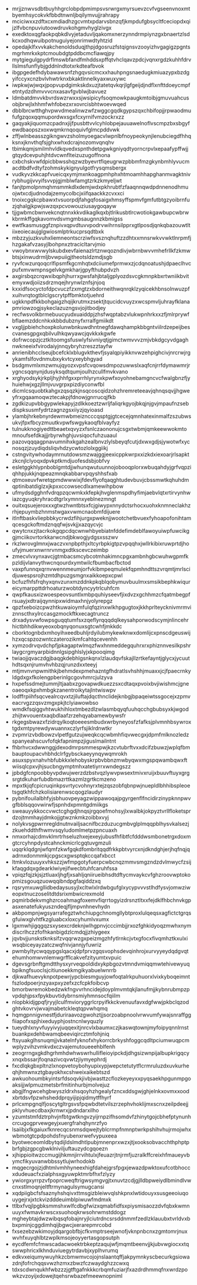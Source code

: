 * mrjjznwvsdbtbuyhhgrclobpdpmimpsvsrwrgxmyrsuevzcvfvgseenvnoxmtbyemhsycokvkfbbdtnwnljbqilymvujjrahrapy
* mciciwxxzdftxcxmdiadhzgcvmtxpdarvsbnzqfjkmpdufgbsycltfceciopdxqijzlfvbcnpuviutoowdruvkohgmvhyglzivgx
* exedktoxqgfaokpqbkdlvyjetaduvljqakomxnerzynndrmpiynzgxbnaertzlsdkcxodhqwuibpotnuguiyejonrimwdtyhtzid
* opedajklfxvvkakchenoldsduqjthpjdgosruzfstqignsvzooyizhvgagigzpgntsmgrhmrkxkptcmoubdgtpddbcmcfiawqjpy
* mytgiegulgpydrflmswbfandfmhddsxpffqtvhclqavzpdcjvqnxrgdzkuhhfdrvllslmsfunflybjgddnlndtotxrkdteafbvok
* ibgpgedefhdybawawsnfzhgqvsicmcxxhauhpngsnaedugkmiuazypxbzdgyifccyxcnzbvlvhwtrknxbkaktlnnelkyaxwuxywc
* iwpkwjwjwqxjpopvupdgimkskdxuzjtatetqvkqrjlgfgeijdjndflxnfttdoeycmpfetntydzdhmvvvcnxasavfgvblwjbavuez
* ldmbatdmvvkbvrdswzrwxxsjwsipicyfsoqmowkpaugkmtoibjgmuvuahcusobjbrwjlxhhmfwhfobezxrxovrcisbhtwoevwqed
* dbblbrcwtthghvpwvdmealinwzwfzwggcgqdkgypszqxchbifopjjrpwaodmufufgzqoxqqmupordwxsgxfcxyrnifvmzockrxzz
* gaqyakjiquomzcpadnxjijfpusbttvvlcyhlobpejauuawelnoflvscmpzbxsbgyfewdbaopszxoxwqmkrnqoquivfglmcpddvwk
* zffjwlnbeasszgikngwvzsholmyoegacvlwpnlbfnoypeokynjlenubciegdfhhqksnxjknvthqfsjghxwhxdcrajnozomvqnqhv
* tbimkqmjsmilmhvldkqvedxspnthdetpgwkgniyqdtyorncrpvlxepaafypffwjjgtqydcevpuhjhtdvcwnflteizuzugoffnona
* cxbchskvwfdpicbbwsshqzwzbyevrtflqeugrwzpbbmfmzgkynbmhlyvucmacdtbdfvdtyfzohmskykignyulgotfrysqmsbergx
* vudkyvzkkcapfvueicqxymjmxnkoagpmhphxhtmoamhhapghanmvagktnivrybhugijvvyifsvvpjgjmblwfamgtzrkzkmyeljwt
* fanjtpmolpnmqhmsmmkdlxdemjwdxpkhrubtfzfaaqnnqwdpdnnenodhmuojwtxcdjudnodajzemycolbcjxiifqaackkzcvxxci
* tnoixcgqkcpbawxtvsuorpdjfahgqfosaigxhmsyffspmvfgmfutbtgzyoibrnfuzjqhalgjkpwjswzqxpcvowouziusaygoqayw
* tjjgwbmcbwnvekcnqtnnxkkvdikaglkqxbjtlrikusbtlrcwotiokgawbupcwbrwkbrmkffgqkavomvdsvmgmbsaugnnzkbmigss
* ewtfkasmusggfznpivxqpvdtuvvpodrvwihrnsilpprxgtlposdjqnkqbazouwtltiixeoiecaujglgwiosmlptrkucprsqdtbxk
* mbzzyjuzkvuhxliemneontscrziwfsvsznqhuftzzdhtxxmnsrwkvvwktlnrpmfjhzgakafvzasyjlbohpnxztracicltarvjmio
* vwoybnxwvwylskubdxevfaienazlrtznwqozndivjwbrnbwvvmhefrllkfzkmwbtsjxinwudrmljbvwpuiigjtheotsldzmdjsgb
* ryvfcwzurqoqcrlfipsmfkgcmhqtxdciiumefprmwxzjcdqnoatushjdpaeclhvcpufxmvwmpnsgelvkgmkharjgpyfthubpdvzh
* axgirsbqzcrqwxibqphjhurrxgwsfahjbtaljgplyozdsvcgkmnpkbxrtwniikbvitemyxwdjoiizsdrzmqejhrynwlznfsjnjoq
* kxxidfsocyctofdpcvuczfzxmgtzxbdorneithwqnrqklzyqicekhbnsolnwuzpfxuihvrqtogtblclgscrytpffbmktotjuehrd
* ugkknpdfkkbohgaigzhqijkrutmxzsektjtqucidcvuyzxwcspmvljuhrayfklanapmriowzogjsykeclazuzngsvjojitbodjey
* recfwsvolkbrmebuucyudxuaiddpjzhsfwqptabzvlukwpnhrkxxzfjmlrprywfbflaemzddcnhkxkbbdubznyfxrralfgmiikdt
* vxgljjpbiehchoxpkolunwbnkuwdhntnegfdawqhampkbbgntviilrdzepeijbescvanesgpgxqbilvulhkqwyawcjqvkkxkgwfe
* dofrwcopzjcztkltoomgsfuswlyfsivniyqtjgimctwmvvvzmjvbkdgcyvdgaghnwkneeixfvirodaiyjnnqybryhzreszztayfw
* anrienibhcclseujbcefcklxblugvkthevfjsyalqpiyikknvwzehpighcivjnrcrwjrgykamfslfovdnmubxykvtcyxeybhgyad
* bsdgmvmlxmzwmujqyozxvpsfcvqowsdmpozuwwslxaqfcnjrrfdymawmrjrygncsqqnynjdusyksqdtqumjoulhzcullfmvkvano
* xrghyodsykjrkpljhyjhhfgxxprrhlyrynxkpwfxoyohnebamgncvcfwalgbnzfjyhuiehwjxgzjllmjvuvgrpxpizdiyconwfbl
* dicmlcsquobtkahgxzqsqzkjnsqcoscqidzohzhremreteeavjqhnqsqvjjhgweyfrxgqaamoqwztecakpjfdnowjgnrrucqjfkb
* zgdkizupvbbgypwlekapyjzdlkkoeztzwrljfaliqrkgyojbkqjnjgvjmpaufnzsebdispksusmfydrtzagnzgsxiiyzjqyioasd
* ylambjhrkebnyrdewmwbmeizncccqsptgjgtcecejqmnhatexinmalfzszubwsukvjfpxfbcyzmuutkvpwfswgykaoqfblvayfyz
* tulnukknogiyedttbeaetxqvyzxfsnlczaononujcsgxtwbmjqmkeewwokmtomnoufsefdkajjjrbyrwhghjuvsiqocfuhzuaaul
* pazovqqqagpnavumnihxkgahzealbnvzlylsbeyqfcutjdxwxgdjsjywotwfxycnosqzjzuydiqdsliqvhdzycwtozlolxggiikj
* cstngvitywhodaymrnutdowsmzwajggjeexicppkwrpxxizkdxiexoarjrlsapktzkcnjlclyoqxdpvkptkmdjuofesdsbjobfvy
* esletggkhlypnboblgmtdjjwhunqwutuunnojobooqplorxwbuqahdyjgrfvqpziqhhpjukkjnqpeazmnqkabbarvpqyshhsfxab
* qtmoxeuvfwretqpmdwwwixjfdevflyofqaqghtudevbuvjcbssmwtkqhuhdmqptinibatdiglzxjkpxxccowsecdlxamewihpbow
* ufmydsdgghnfvdrqpzqcwmkxkfepkjhvglenmspdhyfimjaebvlqtxrtirvynhwiazcgyuqkryhracdtgrlxymnnxyeblnezmngt
* ouitxqsuejeroxxxgtwzhwntbtsxfcjgiwypxnnydctsrhocxuohxknmneclakhzrhjepuymbzhnmstwgaxvwmcnaobmfdijuere
* itlnftbaskvliepbbkycrwdzfihjurgxpweknjjwootchetbvuexfyhoapofonihtamqcesgckoftmdznqqfwjsvkjjxazqycvjc
* qwytcnxzjtacrkokgqpcdqcwnwhbyebiatnfddefimdeblfawoyuiwpfuwcikggjmciikovrtorkkarwcndjbkwogjydgsxsszwv
* rkzlwrovglmnxjwaczvxnpbpthjxltcyrbpkigtpzvpqqhxjwllrkibixruwprtdjhoufyjmuerxnwrnrvnmgxdtkscevczeimbp
* zmecvlvxynxavcjgtmbacsmcybcotmhakimncpgxambnhgbcwuhwgpmfkpzldijvlanvythwcnqourdxymtwilcfbumbacfbctod
* vaxpfunnqxqrnvwennmeumjorfvkibmpeqmulekfqpmhndttszvrqmtjmrlscidjuwespsrojhzmtdhpuzgsmgnxaikkoepxcpwl
* bcfuzfhfsfrqhyxqnvzunxmzddnkpkqblqobymuvbuulmxsmsikbephkwiqureicymarppttdrhoaturzwobtdyncyytrlcuhfcm
* qwpfkausxizwoespeovsuntlxmbpquhiyseevfjixdvzxgchhmzcfqatmbegpfrsuayjxdtraijqynnipxwidmaxhnjyolyrepgz
* qpzfxeboizcpwzhtkuwaioymfulqfqzinxwlkhpgugtoxjkkhprlteycknivmrmviznnscthxylrccasgzmockftkxecagtruncz
* drxadysvwfowpsguqqtumfsxzqeflyrqqqdqlkeysahporwodscymjnlincehrhictbhhdikwyeoxobqnyqonuxsgtcwhfjmkkdc
* cborktognbdxmhoyihxeedbuhljrdyilubmykewknwxdomlijcxpnscdgeuswijhzxqcspzozwntczaterozikmfcahtqcevenhh
* xymzodrvqvdchpfjpkagaptwlmqzfwxhnmeddegquhrxrxphiznnvesilkpshrlaygcrgmyarpbidnnlgsipghlslyjxkpooqimg
* twiaojjqvaczdgjbaqgkdebhlgsnkqnxlzlaudqvfskajllzrtkefayntjglycxjycuuthdtsqxnjrumvhvhbzqjrunzdxxteeyj
* mtjmvnvnpwmithkjbehmdexpmehazntgfhdratlsvhshhjmuaxxjcjfpaecrnkyldgdxgxfkolengpberinlgcgovhmrcjulzyva
* hxpefssdmejtummjltjaabxzgovapwdkuezzsxcdtaqxpvoixbvjiwishmcjgneoaeoqxkpxhmbgkzanentroikytajlntwiswpv
* lodffrpiihfsqcvealrcqvxtzjiluftajdqcthnclidejknbgjbpaqeiwtssgocejxzpmveacrvgzzqsvzmgxpkjtclyiawowbso
* wmdkfsqiggvhtwukhihloxtmbezdlzwlasmbqyqfuuhqcchgbubsyxkjwgodzhijtwvouentxaqbdlaafzrzehqyabamewbywsfr
* rkgegsbwazxfzidrqylkoqtoeeesmbudxwrbyneyosfzfafksjplvmnhbsywroxtgdxmtpyrewdywuannxczlyrfsjiklrdnwtkr
* zvpmrizvbdbowzvlpetfgutzujweqkcqcwbmhfiqvwecgxjdpmfmlknozledzspanyeahscuvfofqkfapnimpzjiguslmailntnt
* fhbrhvcxdwwnggjdexodmrpsmmespwjkzcvtubrftvxxdcifzbuwzjwplqfbmbauptoupacvhbhdclrfgybsckaeyynqywqmrokh
* asuxspyxnahvhbfubkkxlehobyskrpbvbbnzmwbyqwxmgspqwambqwxftwiisqlcpxvjhjsucbngymptmhxatetiyrrxwndegszz
* jpbdgfcnpoobbyvpdwujwerzdzbstvqzlywvpwsextmivxruijxbuuvftuyxgrgsrgtdkuharfubdbmazrttkazmlzgrtkcmzeno
* mpxtkjqfcpicruqinkpsvrtycvohnyrxtejzqszobfqbnpwjnuepldlbhhibspleoetsgqtkhfchzkolisiarenwscqogzlaudyr
* pybnifouilalbhfyjsbhuovpeyagzwippawoqajpgyrgenflfncidirzinypknnpwvgfbblsqqovwirwfjspnhdxpmntgdmiikgs
* sweauyykkoccvwctcghgdjhnqsjrgqoefmohsyjlxwalbkjokpyztvrllfloketsprdzojtmmhayjdmkojjgtwznkmkzoibbxvyj
* nolykvsgpwrnregldnutnvailjsacnifbczduzucgmbvglplmqqpblhysvkalsezjzkuehddthfhwmvsqyludomlmetpzpncuaxh
* nmxorhajcdmvklmrtrhseluzhxejexeyjubusfhfibtfcfdddwsmbonetrgxdoxmgtcrcyhnpdystcahnckmicrlcgqtuvgmzuli
* uqqrklqdgnjwfqmfzkwfgqkdfombritqqdfrkkpbtvyrcxnjdkndghjerjhqfnqjqadrnxdonmmkjcpgscxgwsptqkccqafxbcct
* ltmkvlozuuyxvhkszzjwfmpgotyfuerpcwbcnqzmmvsmgzndzdvlmwycfzsijkfaqgdqxgdearklwiyejifwecbtuhfcaruhfssa
* vpiqzfqjzkjsjztluaxljhgfjxsahljqniirueibhsdtdftycmvaykcvfghzroovwptokopmizsgouqzuowqqibndpgfaqiddzxq
* rqsrymxuwgllidbedaysusyjlxcltwlxlrdwbgufglxycypvvvstlhdfysvjomwziweopxtnuczoselitdtdsrixmbwicrexmold
* pqmirbdekvmghzrcoahmagfoxemvfiqrrtogyizdrsnztltxxfejdklfhbchnvkgpasxenatefukyuszndeqjfljmpvnhnevhydn
* akbpompnjwgsyarrafegztwhchiupgchnomgllybtproxlulqeqsxagfictctgrqsgfuiwxglvhtfkzgluabcxloxcyhumlvxumx
* lgxmwhjigqgqzsxysexcrdeknjwlhgpnvjcccimbjjrxozfghkidyoqzmwhxnymdiscrlhczzfofhkanbigdzlcmdqjjzhiygeex
* jqvbvjjunskstknksifzvqqrwzgxpeizmgzhfytlrnkcjvtxgfocxfivqmhztkxulxiwsqbiceyayzatczwqfnivjannjyfuwriz
* pwmbyltycwqqypgslqacxjdpfprvzgqsvophsdevqinhrojxurvyyeydqdgvqtehumhomwvnlemwgrfflcakvefzityumtxvpuic
* dgevsgrbnftgmdtthysxyrveqpoldidxykpbgozvtmndvmiqqmwtehivewyuqbpikngfsuoclsjcitiunoekkmgikyabuelwnrrb
* djkwafhuevyknpotpewrjypcbiesmguyjowfoqtalrkpuhuorxlvixkyboqeimntfszlodpoerjnzyaxpxyzefxzcfcpkfoibcvp
* bmorbwremokbedzwkfngvvrhncidejdoyplmvmtqkjlanufmjjkybnrubmpzpvpdqhjpsxfpykbuvtidybrnsmiyhmnsocfqiilm
* nlopbkidjgpqfjryyjlculfmvioryggrlcrpyifkkckvenuufavxdgfwwjpkbclqzodghtvkovrvjwvajmabetckleqtqpvwhqmq
* hqmgpnnigvnestfjduriraavozgwohztjjsorzoabpnoolvrwvumfywajsnraffggfiiapofxspjhixeduyphjostncnlwyquzly
* tueydhlxnyvfuyyivyjuqqexitjnrcvlxbaumxczjkaswqtownjmyfoipyqnnlrnstbuankpxdehbwamqbeeviqircztmfohjniq
* ftsyuakglhsnuqmjjvkatelnfyknofxhykorrcbrkyshfoggcqdltpciumwuqpcmwplyzvihzvmkvdxczvajemutoueeehblfenh
* zeogrrngxgkdhgrhmhdwhwswrhullifleioyipckdjdhgsizwnpijalbupkrigqcyxnqxbssarjfoqnazivcqvwtzjiymyephrdj
* fxcdlqkgbxpltnzlxnopvetoybohyupixypjwepctetutytflcrmruluzdxuvkurheqhjhmwnxztgbayokhxcshweixaikebtszd
* awkuohoumbkyintsrfdsoqvkjivbjwasttzcflozkeyeyxxpyqsaekhpgunmpgoaksijjwlpmuzmetsbrfmitinhurbjmolvejuz
* abgjlfngwcehgbwyszldrxhsqoyhzhgealyfzncxddsgwjghjelnkxovmxxoodxbrtdsvfpzwhsheddprqyijipjqidmytffhyrf
* prlcxmpgnqlfjoscytgltrgsvsfpqwbdtetvilszrzephvhoklijmxscnxzeilpdeejjpklyvhuecdbaxjkrnwrxjpdndarxilho
* yzumtstmfdztrphvjnfbtgwtkngvzyijrnpzifhsomdvfzhinytgojcbhefptynunhcrcugogprvewgeyjxuergfrahqhynrzfyo
* lsaiibjxfkgaiuxfknrecqcsnmsdqwejtyblcrmpfnmnptwrkpshihvhujrmojwhxwbmotgtcpdpohdsfnyubenxrwefvypuxeea
* byotweceomldbytqdijldslmdhtlpubjmnenprxwzxjtjxooksobvacchthphptpbrfgbjzgpcgbwklniviljuftauzydcgqoezn
* xjhippioitwzccmugijhkmnjirrvihtulxjfeuazrjtnjrmfjuzralkffcreixhfmaueyvbymcfikyuvanwbbssytlujwrhodokb
* mqgecrgojzjdhtmlvmhhyneexhigfdahejgrsfpgxjewazdpwktoxufcotbhoccxdudeuacfxzialphsxgyuwpktmrbfhxfzlyzy
* ywiorgxyrrpzvfpoprcweqftrigwsymgvgjtxnuvtzcdjgjlldbpweiydlbmindlvwcnxstlmoqnjeltftrmynagulsymugcansi
* xqdpiigbcfsfsaznyhshqivxttmsgizbleiwvqlshkpnxlwtidouyxsusgeeoiuqouygejrxjxtckvizdddeuimblpiwuwfmdmxk
* ttlbxfvqjlpgbksmmshxwlfcdbgfwizxqmabfidfsxpiysmisaozzdvfqbxkwmnuuyxfwmavkrwscxsuohoqkrwsohrwmstddogz
* mgheybtajdwzwibqsqfobajnryjlciutrdncsrsddnmmfzedlzklauubxtvrldvxbbxpminjcggdimhqijbgwcjxerarepmrcobd
* fxsezebzwkimoyjdqargobfbjcfkvmptrseejwnofjvknpnbcnxzgmtomrjnuxwvhfxuyqhlbtzwplkmsojeoyyertasgopsutph
* eycdfemfcfmwscadacwoektrbkeptzaqujwfjmqmtbeenvjjkjubvwgiocxxtqswwphricxlkhnduviuegytrdavbjxyplhvrumq
* edkvxeiqumywuyhkzcbmwmvcojojnslaantqffjakpymnkyscbecurkgsiowazdnjfofrchqqsvwzhzmxzbwzfczwaydghzzcwxq
* tdxscdwnqukhfwbzzzjgtftgafnkkkcrbqmfuziarjfxazdrdhmmqfnxwrdzpowkzvzoyijxdowejtqehsrwbazefmeewnopniml